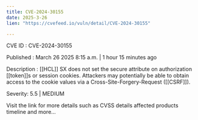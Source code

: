 ```yaml
---
title: CVE-2024-30155
date: 2025-3-26
lien: "https://cvefeed.io/vuln/detail/CVE-2024-30155"

---
```


CVE ID : CVE-2024-30155

Published :  March 26
2025
8:15 a.m. | 1 hour
15 minutes ago

Description : [[HCL]] SX does not set the secure attribute on authorization [[token]]s or session cookies. Attackers may potentially be able to obtain access to the cookie values via a Cross-Site-Forgery-Request ([[CSRF]]).

Severity: 5.5 | MEDIUM

Visit the link for more details
such as CVSS details
affected products
timeline
and more...
